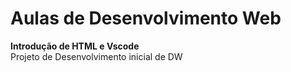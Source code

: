 # Aulas de Desenvolvimento Web
<strong>Introdução de HTML e Vscode</strong>
<br>
Projeto de Desenvolvimento inicial de DW
